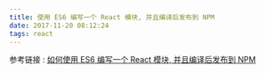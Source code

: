 ```yaml
---
title: 使用 ES6 编写一个 React 模块, 并且编译后发布到 NPM
date: 2017-11-20 08:12:24
tags: react
---
```


参考链接 : [如何使用 ES6 编写一个 React 模块, 并且编译后发布到 NPM](http://react-china.org/t/es6-react-npm/3879)